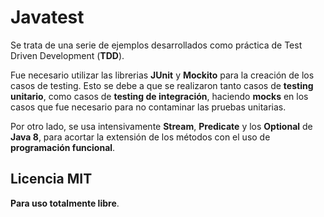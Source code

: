 # Javatest

Se trata de una serie de ejemplos desarrollados como práctica de Test Driven Development (**TDD**). 

Fue necesario utilizar las librerias **JUnit** y **Mockito** para la creación de los casos de testing. Esto se debe a que se realizaron tanto casos de **testing unitario**, como casos de **testing de integración**, haciendo **mocks** en los casos que fue necesario para no contaminar las pruebas unitarias.

Por otro lado, se usa intensivamente **Stream**, **Predicate** y los **Optional** de **Java 8**, para acortar la extensión de los métodos con el uso de **programación funcional**.

Licencia MIT
----
**Para uso totalmente libre**.
